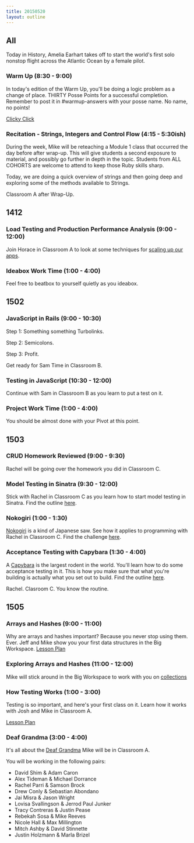 ```yaml
---
title: 20150520
layout: outline
---
```


## All

Today in History, Amelia Earhart takes off to start the world's first solo nonstop flight across the Atlantic Ocean by a female pilot.

### Warm Up (8:30 - 9:00)

In today's edition of the Warm Up, you'll be doing a logic problem as a change of place.
THIRTY Posse Points for a successful completion. Remember to post it in #warmup-answers with your posse name. No name, no points!

[Clicky Click](http://cl.ly/3W390s2H2H0m)

### Recitation - Strings, Integers and Control Flow (4:15 - 5:30ish)

During the week, Mike will be reteaching a Module 1 class that occurred the day before after wrap-up.
This will give students a second exposure to material, and possibly go further in depth in the topic. 
Students from ALL COHORTS are welcome to attend to keep those Ruby skills sharp. 

Today, we are doing a quick overview of strings and then going deep and exploring some of the methods available to Strings.

Classroom A after Wrap-Up.

## 1412

### Load Testing and Production Performance Analysis (9:00 - 12:00)

Join Horace in Classroom A to look at some techniques for [scaling up our apps](https://github.com/turingschool/lesson_plans/blob/master/ruby_04-apis_and_scalability/load_testing_and_production_performance_monitoring.markdown).

### Ideabox Work Time (1:00 - 4:00)

Feel free to beatbox to yourself quietly as you ideabox.


## 1502

### JavaScript in Rails (9:00 - 10:30)

Step 1: Something something Turbolinks.

Step 2: Semicolons.

Step 3: Profit.

Get ready for Sam Time in Classroom B.

### Testing in JavaScript (10:30 - 12:00)

Continue with Sam in Classroom B as you learn to put a test on it.

### Project Work Time (1:00 - 4:00)

You should be almost done with your Pivot at this point. 


## 1503

### CRUD Homework Reviewed (9:00 - 9:30)

Rachel will be going over the homework you did in Classroom C.

### Model Testing in Sinatra (9:30 - 12:00)

Stick with Rachel in Classroom C as you learn how to start model testing in Sinatra. Find the outline [here](https://github.com/turingschool/lesson_plans/blob/master/ruby_02-web_applications_with_ruby/model_testing_in_sinatra.markdown). 

### Nokogiri (1:00 - 1:30)

[Nokogiri](http://en.wikipedia.org/wiki/Japanese_saw) is a kind of Japanese saw. See how it applies to programming with Rachel in Classroom C. Find the challenge [here](https://github.com/turingschool/challenges/blob/master/parsing_html.markdown). 

### Acceptance Testing with Capybara (1:30 - 4:00)

A [Capybara](http://en.wikipedia.org/wiki/Capybara) is the largest rodent in the world. You'll learn how to do some acceptance testing in it. This is how you make sure that what you're building is actually what you set out to build. Find the outline [here](https://github.com/turingschool/lesson_plans/blob/master/ruby_02-web_applications_with_ruby/feature_testing_in_sinatra_with_capybara.markdown). 

Rachel. Clasroom C. You know the routine.


## 1505

### Arrays and Hashes (9:00 - 11:00)

Why are arrays and hashes important? Because you never stop using them. Ever. Jeff and Mike show you your first data structures in the Big Workspace.
[Lesson Plan](https://github.com/turingschool/lesson_plans/blob/master/ruby_01-object_oriented_programming_with_ruby/arrays_and_hashes.markdown)

### Exploring Arrays and Hashes (11:00 - 12:00)

Mike will stick around in the Big Workspace to work with you on [collections](https://github.com/turingschool/challenges/blob/master/collections.markdown)

### How Testing Works (1:00 - 3:00)

Testing is so important, and here's your first class on it. Learn how it works with Josh and Mike in Classroom A.

[Lesson Plan](https://github.com/turingschool/lesson_plans/blob/master/ruby_01-object_oriented_programming_with_ruby/how_testing_works.markdown)

### Deaf Grandma (3:00 - 4:00)

It's all about the [Deaf Grandma](https://github.com/turingschool/challenges/blob/master/deaf_grandma.markdown) Mike will be in Classroom A.

You will be working in the following pairs:

* David Shim & Adam Caron
* Alex Tideman & Michael Dorrance
* Rachel Parri & Samson Brock
* Drew Conly & Sebastian Abondano
* Jai Misra & Jason Wright
* Lovisa Svallingson & Jerrod Paul Junker
* Tracy Contreras & Justin Pease
* Rebekah Sosa & Mike Reeves
* Nicole Hall & Max Millington
* Mitch Ashby & David Stinnette
* Justin Holzmann & Marla Brizel
